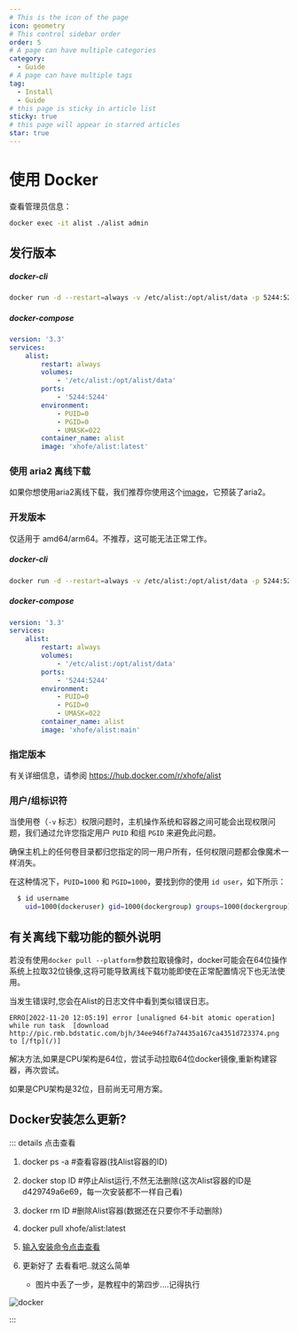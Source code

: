 ```yaml
---
# This is the icon of the page
icon: geometry
# This control sidebar order
order: 5
# A page can have multiple categories
category:
  - Guide
# A page can have multiple tags
tag:
  - Install
  - Guide
# this page is sticky in article list
sticky: true
# this page will appear in starred articles
star: true
---
```


# 使用 Docker

查看管理员信息：

```bash
docker exec -it alist ./alist admin
```

## 发行版本

##### docker-cli

```bash
docker run -d --restart=always -v /etc/alist:/opt/alist/data -p 5244:5244 -e PUID=0 -e PGID=0 -e UMASK=022 --name="alist" xhofe/alist:latest
```

##### docker-compose
```yaml
version: '3.3'
services:
    alist:
        restart: always
        volumes:
            - '/etc/alist:/opt/alist/data'
        ports:
            - '5244:5244'
        environment:
            - PUID=0
            - PGID=0
            - UMASK=022
        container_name: alist
        image: 'xhofe/alist:latest'
```

### 使用 aria2 离线下载

如果你想使用aria2离线下载，我们推荐你使用这个[image](https://hub.docker.com/r/xhofe/alist-aria2)，它预装了aria2。

### 开发版本

仅适用于 amd64/arm64。不推荐，这可能无法正常工作。

##### docker-cli

```bash
docker run -d --restart=always -v /etc/alist:/opt/alist/data -p 5244:5244 -e PUID=0 -e PGID=0 -e UMASK=022 --name="alist" xhofe/alist:main
```

##### docker-compose
```yaml
version: '3.3'
services:
    alist:
        restart: always
        volumes:
            - '/etc/alist:/opt/alist/data'
        ports:
            - '5244:5244'
        environment:
            - PUID=0
            - PGID=0
            - UMASK=022
        container_name: alist
        image: 'xhofe/alist:main'
```

### 指定版本

有关详细信息，请参阅 https://hub.docker.com/r/xhofe/alist

### 用户/组标识符

当使用卷（`-v` 标志）权限问题时，主机操作系统和容器之间可能会出现权限问题，我们通过允许您指定用户 `PUID` 和组 `PGID` 来避免此问题。

确保主机上的任何卷目录都归您指定的同一用户所有，任何权限问题都会像魔术一样消失。

在这种情况下，`PUID=1000` 和 `PGID=1000`，要找到你的使用 `id user`，如下所示：

```bash
  $ id username
    uid=1000(dockeruser) gid=1000(dockergroup) groups=1000(dockergroup)
```

## 有关离线下载功能的额外说明

若没有使用```docker pull --platform```参数拉取镜像时，docker可能会在64位操作系统上拉取32位镜像,这将可能导致离线下载功能即使在正常配置情况下也无法使用。

当发生错误时,您会在Alist的日志文件中看到类似错误日志。

```ERRO[2022-11-20 12:05:19] error [unaligned 64-bit atomic operation] while run task  [download http://pic.rmb.bdstatic.com/bjh/34ee946f7a74435a167ca4351d723374.png to [/ftp](/)]```

解决方法,如果是CPU架构是64位，尝试手动拉取64位docker镜像,重新构建容器，再次尝试。

如果是CPU架构是32位，目前尚无可用方案。

## Docker安装怎么更新?
::: details 点击查看

1. docker ps -a #查看容器(找Alist容器的ID)

2. docker stop ID #停止Alist运行,不然无法删除(这次Alist容器的ID是d429749a6e69，每一次安装都不一样自己看)

3. docker rm ID #删除Alist容器(数据还在只要你不手动删除)

4. docker pull xhofe/alist:latest

5. [输入安装命令点击查看](#docker-cli)

6. 更新好了 去看看吧..就这么简单
   - 图片中丢了一步，是教程中的第四步....记得执行


![docker](/img/faq/updocker.png)

:::